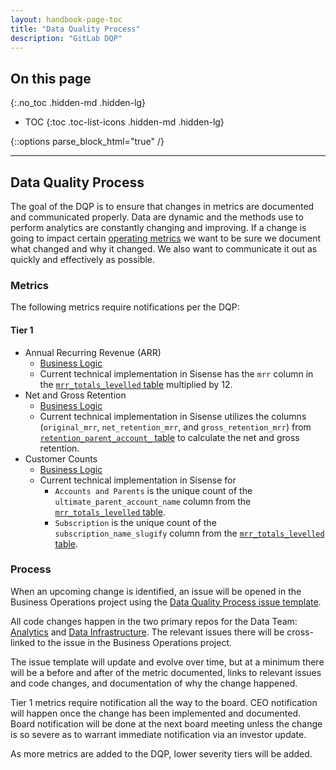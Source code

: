 ```yaml
---
layout: handbook-page-toc
title: "Data Quality Process"
description: "GitLab DQP"
---
```


## On this page
{:.no_toc .hidden-md .hidden-lg}

- TOC
{:toc .toc-list-icons .hidden-md .hidden-lg}

{::options parse_block_html="true" /}

---

## Data Quality Process

The goal of the DQP is to ensure that changes in metrics are documented and communicated properly. Data are dynamic and the methods use to perform analytics are constantly changing and improving. If a change is going to impact certain [operating metrics](/handbook/finance/operating-metrics/) we want to be sure we document what changed and why it changed. We also want to communicate it out as quickly and effectively as possible.

### Metrics

The following metrics require notifications per the DQP:

#### Tier 1

- Annual Recurring Revenue (ARR)
    - [Business Logic](/handbook/sales/#annual-recurring-revenue-arr)
    - Current technical implementation in Sisense has the `mrr` column in the [`mrr_totals_levelled` table](https://dbt.gitlabdata.com/#!/model/model.gitlab_snowflake.mrr_totals_levelled) multiplied by 12.
- Net and Gross Retention
    - [Business Logic](/handbook/customer-success/vision/#retention-and-reasons-for-churn)
    - Current technical implementation in Sisense utilizes the columns (`original_mrr`, `net_retention_mrr`, and `gross_retention_mrr`) from  [`retention_parent_account_` table](https://dbt.gitlabdata.com/#!/model/model.gitlab_snowflake.retention_parent_account_) to calculate the net and gross retention.
- Customer Counts
    - [Business Logic](/handbook/sales/#customer-counts)
    - Current technical implementation in Sisense for
        - `Accounts and Parents` is the unique count of the `ultimate_parent_account_name` column from the [`mrr_totals_levelled` table](https://dbt.gitlabdata.com/#!/model/model.gitlab_snowflake.mrr_totals_levelled).
        - `Subscription` is the unique count of the `subscription_name_slugify` column from the [`mrr_totals_levelled` table](https://dbt.gitlabdata.com/#!/model/model.gitlab_snowflake.mrr_totals_levelled).

### Process

When an upcoming change is identified, an issue will be opened in the Business Operations project using the [Data Quality Process issue template](https://gitlab.com/gitlab-com/business-ops/dqp-data-quality-process/dqp-project/issues/new?issuable_template=Data_Quality_Process).

All code changes happen in the two primary repos for the Data Team: [Analytics](https://gitlab.com/meltano/analytics/) and [Data Infrastructure](https://gitlab.com/gitlab-data/data-image/). The relevant issues there will be cross-linked to the issue in the Business Operations project.

The issue template will update and evolve over time, but at a minimum there will be a before and after of the metric documented, links to relevant issues and code changes, and documentation of why the change happened.

Tier 1 metrics require notification all the way to the board. CEO notification will happen once the change has been implemented and documented. Board notification will be done at the next board meeting unless the change is so severe as to warrant immediate notification via an investor update.

As more metrics are added to the DQP, lower severity tiers will be added.
